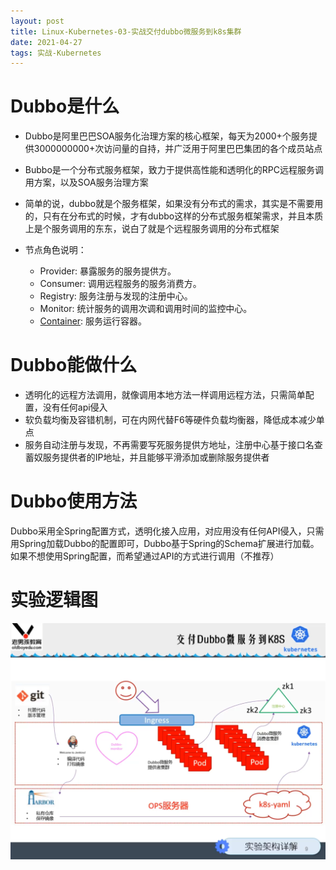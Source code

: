 ```yaml
---
layout: post
title: Linux-Kubernetes-03-实战交付dubbo微服务到k8s集群
date: 2021-04-27
tags: 实战-Kubernetes
---
```


# Dubbo是什么

- Dubbo是阿里巴巴SOA服务化治理方案的核心框架，每天为2000+个服务提供3000000000+次访问量的自持，并广泛用于阿里巴巴集团的各个成员站点

- Bubbo是一个分布式服务框架，致力于提供高性能和透明化的RPC远程服务调用方案，以及SOA服务治理方案
- 简单的说，dubbo就是个服务框架，如果没有分布式的需求，其实是不需要用的，只有在分布式的时候，才有dubbo这样的分布式服务框架需求，并且本质上是个服务调用的东东，说白了就是个远程服务调用的分布式框架

- 节点角色说明：
  - Provider: 暴露服务的服务提供方。
  - Consumer: 调用远程服务的服务消费方。
  - Registry: 服务注册与发现的注册中心。
  - Monitor: 统计服务的调用次调和调用时间的监控中心。
  - [Container](http://lib.csdn.net/base/docker): 服务运行容器。

# Dubbo能做什么

- 透明化的远程方法调用，就像调用本地方法一样调用远程方法，只需简单配置，没有任何api侵入
- 软负载均衡及容错机制，可在内网代替F6等硬件负载均衡器，降低成本减少单点
- 服务自动注册与发现，不再需要写死服务提供方地址，注册中心基于接口名查蓄奴服务提供者的IP地址，并且能够平滑添加或删除服务提供者



# Dubbo使用方法

Dubbo采用全Spring配置方式，透明化接入应用，对应用没有任何API侵入，只需用Spring加载Dubbo的配置即可，Dubbo基于Spring的Schema扩展进行加载。如果不想使用Spring配置，而希望通过API的方式进行调用（不推荐）

# 实验逻辑图
![](/images/posts/Linux-Kubernetes/交付dubbo/补充11.png)